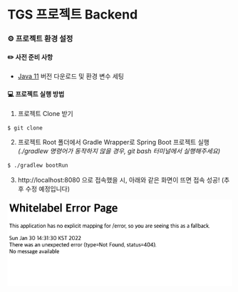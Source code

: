 # TGS 프로젝트 Backend

### :gear: 프로젝트 환경 설정

#### :pencil2: 사전 준비 사항

- <a href="https://www.oracle.com/kr/java/technologies/javase/jdk11-archive-downloads.html">Java 11</a> 버전 다운로드 및 환경 변수 세팅



#### :computer: 프로젝트 실행 방법

1. 프로젝트 Clone 받기

```bash
$ git clone 
```



2. 프로젝트 Root 폴더에서 Gradle Wrapper로 Spring Boot 프로젝트 실행 *(./gradlew 명령어가 동작하지 않을 경우, git bash 터미널에서 실행해주세요)*

```bash
$ ./gradlew bootRun
```



3. http://localhost:8080 으로 접속했을 시, 아래와 같은 화면이 뜨면 접속 성공! (추후 수정 예정입니다)

![Screen Shot 2022-01-30 at 2.38.31 PM](assets/readme1.png)
